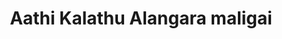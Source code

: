 ---
title: "Aathi Kalathu Alangara maligai"
url: /pudukkottai/aathi-kalathu-alangara-maligai/
shop: Kleidung
---